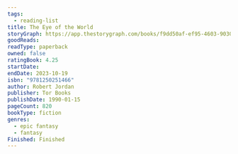 ```yaml
---
tags:
  - reading-list
title: The Eye of the World
storyGraph: https://app.thestorygraph.com/books/f9dd50af-ef95-4603-9030-b63c48164204
goodReads:
readType: paperback
owned: false
ratingBook: 4.25
startDate:
endDate: 2023-10-19
isbn: "9781250251466"
author: Robert Jordan
publisher: Tor Books
publishDate: 1990-01-15
pageCount: 820
bookType: fiction
genres:
  - epic fantasy
  - fantasy
Finished: Finished
---
```

